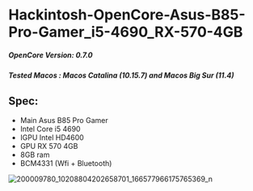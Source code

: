 # Hackintosh-OpenCore-Asus-B85-Pro-Gamer_i5-4690_RX-570-4GB
##### OpenCore Version: 0.7.0
##### Tested Macos : Macos Catalina (10.15.7) and Macos Big Sur (11.4)
## Spec:
- Main Asus B85 Pro Gamer
- Intel Core i5 4690
- IGPU Intel HD4600
- GPU RX 570 4GB
- 8GB ram
- BCM4331 (Wfi + Bluetooth)

![200009780_10208804202658701_166577966175765369_n](https://user-images.githubusercontent.com/54585187/121774680-bd430980-cbad-11eb-8e54-7ed095b85c74.jpeg)

